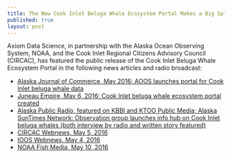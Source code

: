 ```yaml
---
title: The New Cook Inlet Beluga Whale Ecosystem Portal Makes a Big Splash in the Media
published: true
layout: post
---
```


Axiom Data Science, in partnership with the Alaska Ocean Observing System, NOAA, and the Cook Inlet Regional Citizens Advisory Council (CIRCAC), has featured the public release of the Cook Inlet Beluga Whale Ecosystem Portal in the following news articles and radio broadcast:

- <a href="http://www.alaskajournal.com/2016-05-11/aoos-launches-portal-cook-inlet-beluga-whale-data">Alaska Journal of Commerce, May 2016: AOOS launches portal for Cook Inlet beluga whale data</a>
- <a href="http://juneauempire.com/outdoors/2016-05-06/cook-inlet-beluga-whale-ecosystem-portal-created">Juneau Empire, May 6, 2016: Cook Inlet beluga whale ecosystem portal created</a>
- <a href="http://kbbi.org/post/observation-group-launches-info-hub-cook-inlet-beluga-whales">Alaska Public Radio, featured on KBBI and KTOO Public Media; Alaska SunTimes Network:  Observation group launches info hub on Cook Inlet beluga whales  (both interview by radio and written story featured)</a>
- <a href="http://www.circac.org/aoos-launches-new-cook-inlet-beluga-whale-portal/">CIRCAC Webnews, May 5, 2016</a>
- <a href="https://ioos.noaa.gov/news/aoos-launches-new-cook-inlet-beluga-ecosystem-portal/">IOOS Webnews, May 4, 2016</a>
- <a href="https://twitter.com/noaafishmedia/status/730080263061921792">NOAA Fish Media, May 10, 2016</a>
